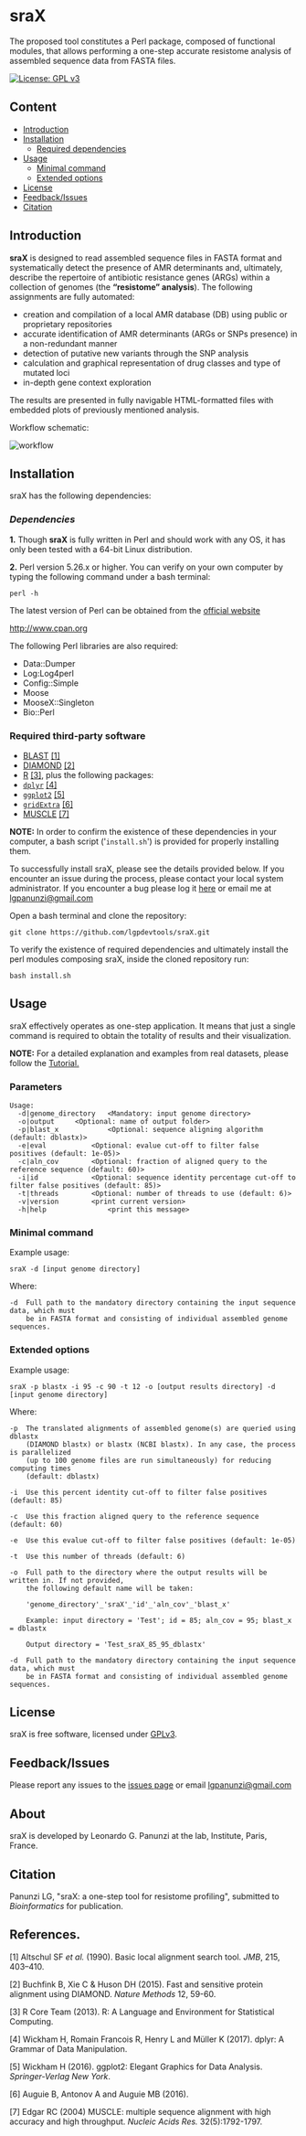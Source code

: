 # sraX
The proposed tool constitutes a Perl package, composed of functional modules, that allows performing a one-step accurate resistome analysis of assembled sequence data from FASTA files.

[![License: GPL v3](https://img.shields.io/badge/License-GPL%20v3-brightgreen.svg)](https://github.com/lgpdevtools/sraX/blob/master/LICENSE)

## Content
  * [Introduction](#introduction)
  * [Installation](#installation)
    * [Required dependencies](#required-dependencies)
  * [Usage](#usage)
    * [Minimal command](#minimal-command)
    * [Extended options](#extended-options)
  * [License](#license)
  * [Feedback/Issues](#feedbackissues)
  * [Citation](#citation)

## Introduction
__sraX__ is designed to read assembled sequence files in FASTA format and systematically detect the presence of AMR determinants and, ultimately, describe the repertoire of antibiotic resistance genes (ARGs) within a collection of genomes (the __“resistome” analysis__). The following assignments are fully automated:
- creation and compilation of a local AMR database (DB) using public or proprietary repositories
- accurate identification of AMR determinants (ARGs or SNPs presence) in a non-redundant manner
- detection of putative new variants through the SNP analysis
- calculation and graphical representation of drug classes and type of mutated loci
- in-depth gene context exploration

The results are presented in fully navigable HTML-formatted files with embedded plots of previously mentioned analysis.

Workflow schematic:

![workflow](https://user-images.githubusercontent.com/45903129/50822537-421cff80-1332-11e9-9efb-188a179301e4.png)


## Installation
sraX has the following dependencies:


### _Dependencies_

**1.** Though **sraX** is fully written in Perl and should work with any OS, it has only been tested with a 64-bit Linux distribution.

**2.** Perl version 5.26.x or higher. You can verify on your own computer by typing the following command under a bash terminal:
```
perl -h
```

The latest version of Perl can be obtained from the [official website](http://www.perl.org)

http://www.cpan.org

The following Perl libraries are also required:
- Data::Dumper
- Log:Log4perl
- Config::Simple
- Moose
- MooseX::Singleton
- Bio::Perl

### Required third-party software
 * [BLAST](https://blast.ncbi.nlm.nih.gov/Blast.cgi?CMD=Web&PAGE_TYPE=BlastDocs&DOC_TYPE=Download) [[1]](#references)
 * [DIAMOND](http://github.com/bbuchfink/diamond/) [[2]](#references)
 * [R](http://www.r-project.org/) [[3]](#references), plus the following packages:
 * [`dplyr`](https://cran.r-project.org/web/packages/dplyr/) [[4]](#references)
 * [`ggplot2`](https://cran.r-project.org/web/packages/ggplot2/) [[5]](#references)
 * [`gridExtra`](https://cran.r-project.org/web/packages/gridExtra/) [[6]](#references)
 * [MUSCLE](http://www.drive5.com/muscle/) [[7]](#references)
  
__NOTE:__ In order to confirm the existence of these dependencies in your computer, a bash script ('`install.sh`') is provided for properly installing them.

To successfully install sraX, please see the details provided below. If you encounter an issue during the process, please contact your local system administrator. If you encounter a bug please log it [here](https://github.com/lgpdevtools/sraX/issues) or email me at lgpanunzi@gmail.com

Open a bash terminal and clone the repository:
```
git clone https://github.com/lgpdevtools/sraX.git
```
To verify the existence of required dependencies and ultimately install the perl modules composing sraX, inside the cloned repository run:
```
bash install.sh
```
## Usage

sraX effectively operates as one-step application. It means that just a single command is required to obtain the totality of results and their visualization.   

__NOTE:__ For a detailed explanation and examples from real datasets, please follow the [Tutorial.](https://github.com/lgpdevtools/sraX/blob/master/Tutorial.md)

### Parameters
```
Usage:
  -d|genome_directory	<Mandatory: input genome directory>
  -o|output		<Optional: name of output folder>
  -p|blast_x        	<Optional: sequence aligning algorithm (default: dblastx)>
  -e|eval    		<Optional: evalue cut-off to filter false positives (default: 1e-05)>
  -c|aln_cov       	<Optional: fraction of aligned query to the reference sequence (default: 60)>
  -i|id      		<Optional: sequence identity percentage cut-off to filter false positives (default: 85)>
  -t|threads      	<Optional: number of threads to use (default: 6)>
  -v|version		<print current version>
  -h|help               <print this message>
```
### Minimal command
Example usage:
```
sraX -d [input genome directory]
```
Where:
```
-d	Full path to the mandatory directory containing the input sequence data, which must
	be in FASTA format and consisting of individual assembled genome sequences.
```


### Extended options
Example usage:
```
sraX -p blastx -i 95 -c 90 -t 12 -o [output results directory] -d [input genome directory]
```
Where:
```
-p	The translated alignments of assembled genome(s) are queried using dblastx
	(DIAMOND blastx) or blastx (NCBI blastx). In any case, the process is parallelized
	(up to 100 genome files are run simultaneously) for reducing computing times
	(default: dblastx)

-i	Use this percent identity cut-off to filter false positives (default: 85)			

-c	Use this fraction aligned query to the reference sequence (default: 60)

-e	Use this evalue cut-off to filter false positives (default: 1e-05)

-t	Use this number of threads (default: 6)

-o	Full path to the directory where the output results will be written in. If not provided,
	the following default name will be taken:
			
	'genome_directory'_'sraX'_'id'_'aln_cov'_'blast_x'

	Example: input directory = 'Test'; id = 85; aln_cov = 95; blast_x = dblastx
			
	Output directory = 'Test_sraX_85_95_dblastx'
		
-d	Full path to the mandatory directory containing the input sequence data, which must
	be in FASTA format and consisting of individual assembled genome sequences.
```

## License
sraX is free software, licensed under [GPLv3](https://github.com/lgpdevtools/sraX/blob/master/LICENSE).

## Feedback/Issues
Please report any issues to the [issues page](https://github.com/lgpdevtools/sraX/issues) or email lgpanunzi@gmail.com

## About
sraX is developed by Leonardo G. Panunzi at the lab, Institute, Paris, France.

## Citation
Panunzi LG, "sraX: a one-step tool for resistome profiling", submitted to _Bioinformatics_ for publication.

## References.
[1] Altschul SF _et al._ (1990). Basic local alignment search tool. _JMB_, 215, 403–410.

[2] Buchfink B, Xie C & Huson DH (2015). Fast and sensitive protein alignment using DIAMOND. _Nature Methods_ 12, 59-60.

[3] R Core Team (2013). R: A Language and Environment for Statistical Computing.

[4] Wickham H, Romain Francois R, Henry L and Müller K (2017). dplyr: A Grammar of Data Manipulation.

[5] Wickham H (2016). ggplot2: Elegant Graphics for Data Analysis. _Springer-Verlag New York_.

[6] Auguie B, Antonov A and Auguie MB (2016).

[7] Edgar RC (2004) MUSCLE: multiple sequence alignment with high accuracy and high throughput. _Nucleic Acids Res._ 32(5):1792-1797.
